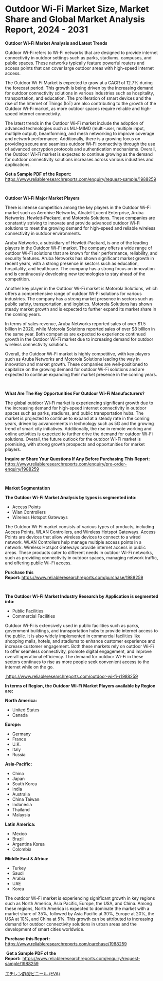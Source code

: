 <p><h1>Outdoor Wi-Fi Market Size, Market Share and Global Market Analysis Report, 2024 - 2031</h1></p><p><strong>Outdoor Wi-Fi Market Analysis and Latest Trends</strong></p>
<p><p>Outdoor Wi-Fi refers to Wi-Fi networks that are designed to provide internet connectivity in outdoor settings such as parks, stadiums, campuses, and public spaces. These networks typically feature powerful routers and access points that can cover large outdoor areas with high-speed internet access.</p><p>The Outdoor Wi-Fi Market is expected to grow at a CAGR of 12.7% during the forecast period. This growth is being driven by the increasing demand for outdoor connectivity solutions in various industries such as hospitality, transportation, and education. The proliferation of smart devices and the rise of the Internet of Things (IoT) are also contributing to the growth of the Outdoor Wi-Fi market, as more outdoor spaces require reliable and high-speed internet connectivity.</p><p>The latest trends in the Outdoor Wi-Fi market include the adoption of advanced technologies such as MU-MIMO (multi-user, multiple input, multiple output), beamforming, and mesh networking to improve coverage and network performance. Additionally, there is a growing focus on providing secure and seamless outdoor Wi-Fi connectivity through the use of advanced encryption protocols and authentication mechanisms. Overall, the Outdoor Wi-Fi market is expected to continue growing as the demand for outdoor connectivity solutions increases across various industries and applications.</p></p>
<p><strong>Get a Sample PDF of the Report:&nbsp;</strong> <a href="https://www.reliableresearchreports.com/enquiry/request-sample/1988259">https://www.reliableresearchreports.com/enquiry/request-sample/1988259</a></p>
<p>&nbsp;</p>
<p><strong>Outdoor Wi-Fi Major Market Players</strong></p>
<p><p>There is intense competition among the key players in the Outdoor Wi-Fi market such as Aerohive Networks, Alcatel-Lucent Enterprise, Aruba Networks, Hewlett-Packard, and Motorola Solutions. These companies are constantly striving to innovate and provide advanced outdoor Wi-Fi solutions to meet the growing demand for high-speed and reliable wireless connectivity in outdoor environments.</p><p>Aruba Networks, a subsidiary of Hewlett-Packard, is one of the leading players in the Outdoor Wi-Fi market. The company offers a wide range of outdoor Wi-Fi solutions that are known for their performance, reliability, and security features. Aruba Networks has shown significant market growth in recent years, with a strong presence in sectors such as education, hospitality, and healthcare. The company has a strong focus on innovation and is continuously developing new technologies to stay ahead of the competition.</p><p>Another key player in the Outdoor Wi-Fi market is Motorola Solutions, which offers a comprehensive range of outdoor Wi-Fi solutions for various industries. The company has a strong market presence in sectors such as public safety, transportation, and logistics. Motorola Solutions has shown steady market growth and is expected to further expand its market share in the coming years.</p><p>In terms of sales revenue, Aruba Networks reported sales of over $1.5 billion in 2020, while Motorola Solutions reported sales of over $8 billion in the same year. Both companies are expected to experience continued growth in the Outdoor Wi-Fi market due to increasing demand for outdoor wireless connectivity solutions.</p><p>Overall, the Outdoor Wi-Fi market is highly competitive, with key players such as Aruba Networks and Motorola Solutions leading the way in innovation and market growth. These companies are well-positioned to capitalize on the growing demand for outdoor Wi-Fi solutions and are expected to continue expanding their market presence in the coming years.</p></p>
<p>&nbsp;</p>
<p><strong>What Are The Key Opportunities For Outdoor Wi-Fi Manufacturers?</strong></p>
<p><p>The global outdoor Wi-Fi market is experiencing significant growth due to the increasing demand for high-speed internet connectivity in outdoor spaces such as parks, stadiums, and public transportation hubs. The market is projected to continue to expand at a steady rate in the coming years, driven by advancements in technology such as 5G and the growing trend of smart city initiatives. Additionally, the rise in remote working and online activities is expected to further drive the demand for outdoor Wi-Fi solutions. Overall, the future outlook for the outdoor Wi-Fi market is promising, with strong growth prospects and opportunities for market players.</p></p>
<p><strong>Inquire or Share Your Questions If Any Before Purchasing This Report:</strong> <a href="https://www.reliableresearchreports.com/enquiry/pre-order-enquiry/1988259">https://www.reliableresearchreports.com/enquiry/pre-order-enquiry/1988259</a></p>
<p>&nbsp;</p>
<p><strong>Market Segmentation</strong></p>
<p><strong>The Outdoor Wi-Fi Market Analysis by types is segmented into:</strong></p>
<p><ul><li>Access Points</li><li>Wlan Controllers</li><li>Wireless Hotspot Gateways</li></ul></p>
<p><p>The Outdoor Wi-Fi market consists of various types of products, including Access Points, WLAN Controllers, and Wireless Hotspot Gateways. Access Points are devices that allow wireless devices to connect to a wired network. WLAN Controllers help manage multiple access points in a network. Wireless Hotspot Gateways provide internet access in public areas. These products cater to different needs in outdoor Wi-Fi networks, such as providing connectivity in outdoor spaces, managing network traffic, and offering public Wi-Fi access.</p></p>
<p><strong>Purchase this Report:&nbsp;</strong><a href="https://www.reliableresearchreports.com/purchase/1988259">https://www.reliableresearchreports.com/purchase/1988259</a></p>
<p>&nbsp;</p>
<p><strong>The Outdoor Wi-Fi Market Industry Research by Application is segmented into:</strong></p>
<p><ul><li>Public Facilities</li><li>Commercial Facilities</li></ul></p>
<p><p>Outdoor Wi-Fi is extensively used in public facilities such as parks, government buildings, and transportation hubs to provide internet access to the public. It is also widely implemented in commercial facilities like shopping malls, hotels, and stadiums to enhance customer experience and increase customer engagement. Both these markets rely on outdoor Wi-Fi to offer seamless connectivity, promote digital engagement, and improve overall operational efficiency. The demand for outdoor Wi-Fi in these sectors continues to rise as more people seek convenient access to the internet while on the go.</p></p>
<p><a href="https://www.reliableresearchreports.com/outdoor-wi-fi-r1988259">&nbsp;https://www.reliableresearchreports.com/outdoor-wi-fi-r1988259</a></p>
<p><strong>In terms of Region, the Outdoor Wi-Fi Market Players available by Region are:</strong></p>
<p>
    <p> <strong> North America: </strong>
        <ul>
            <li>United States</li>
            <li>Canada</li>
        </ul>
        </p> 
    <p> <strong> Europe: </strong>
        <ul>
            <li>Germany</li>
            <li>France</li>
            <li>U.K.</li>
            <li>Italy</li>
            <li>Russia</li>
        </ul>
        </p> 
    <p> <strong> Asia-Pacific: </strong>
        <ul>
            <li>China</li>
            <li>Japan</li>
            <li>South Korea</li>
            <li>India</li>
            <li>Australia</li>
            <li>China Taiwan</li>
            <li>Indonesia</li>
            <li>Thailand</li>
            <li>Malaysia</li>
        </ul>
        </p> 
    <p> <strong> Latin America: </strong>
        <ul>
            <li>Mexico</li>
            <li>Brazil</li>
            <li>Argentina Korea</li>
            <li>Colombia</li>
        </ul>
        </p> 
    <p> <strong> Middle East & Africa: </strong>
        <ul>
            <li>Turkey</li>
            <li>Saudi</li>
            <li>Arabia</li>
            <li>UAE</li>
            <li>Korea</li>
        </ul>
    </p>
    </p>
<p><p>The outdoor Wi-Fi market is experiencing significant growth in key regions such as North America, Asia Pacific, Europe, the USA, and China. Among these regions, North America is expected to dominate the market with a market share of 35%, followed by Asia Pacific at 30%, Europe at 20%, the USA at 10%, and China at 5%. This growth can be attributed to increasing demand for outdoor connectivity solutions in urban areas and the development of smart cities worldwide.</p></p>
<p><strong>Purchase this Report: </strong><a href="https://www.reliableresearchreports.com/purchase/1988259">https://www.reliableresearchreports.com/purchase/1988259</a></p>
<p>&nbsp;<strong>Get a Sample PDF of the Report:&nbsp;&nbsp;</strong><a href="https://www.reliableresearchreports.com/enquiry/request-sample/1988259">https://www.reliableresearchreports.com/enquiry/request-sample/1988259</a></p>
<p><strong></strong></p>
<p><p><a href="https://github.com/DwightHuels1/Market-Research-Report-List-1/blob/main/3495175116180.md">エチレン酢酸ビニール (EVA)</a></p></p>